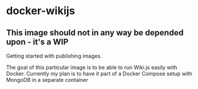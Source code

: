 # docker-wikijs

## This image should not in any way be depended upon - it's a WIP

Getting started with publishing images. 

The goal of this particular image is to be able to run Wiki.js easily with Docker. Currently my plan is to have it part of a Docker Compose setup with MongoDB in a separate container


